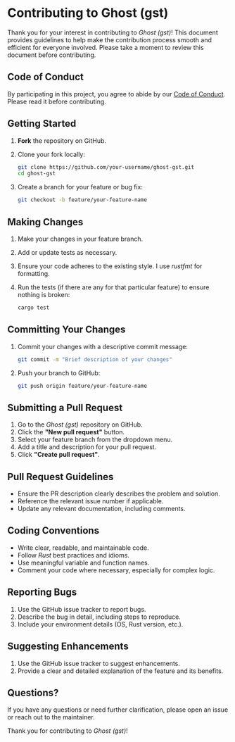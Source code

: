 # Contributing to Ghost (gst)

Thank you for your interest in contributing to *Ghost (gst)*! This document provides guidelines to help make the contribution process smooth and efficient for everyone involved. Please take a moment to review this document before contributing.

## Code of Conduct

By participating in this project, you agree to abide by our [Code of Conduct](CODE_OF_CONDUCT.md). Please read it before contributing.

## Getting Started

1. **Fork** the repository on GitHub.
2. Clone your fork locally:

    ```bash
    git clone https://github.com/your-username/ghost-gst.git
    cd ghost-gst
    ```

3. Create a branch for your feature or bug fix:

    ```bash
    git checkout -b feature/your-feature-name
    ```

## Making Changes

1. Make your changes in your feature branch.
2. Add or update tests as necessary.
3. Ensure your code adheres to the existing style. I use *rustfmt* for formatting.
4. Run the tests (if there are any for that particular feature) to ensure nothing is broken:

    ```bash
    cargo test
    ```

## Committing Your Changes

1. Commit your changes with a descriptive commit message:

    ```bash
    git commit -m "Brief description of your changes"
    ```

2. Push your branch to GitHub:

    ```bash
    git push origin feature/your-feature-name
    ```

## Submitting a Pull Request

1. Go to the *Ghost (gst)* repository on GitHub.
2. Click the **"New pull request"** button.
3. Select your feature branch from the dropdown menu.
4. Add a title and description for your pull request.
5. Click **"Create pull request"**.

## Pull Request Guidelines

- Ensure the PR description clearly describes the problem and solution.
- Reference the relevant issue number if applicable.
- Update any relevant documentation, including comments.

## Coding Conventions

- Write clear, readable, and maintainable code.
- Follow *Rust* best practices and idioms.
- Use meaningful variable and function names.
- Comment your code where necessary, especially for complex logic.

## Reporting Bugs

1. Use the GitHub issue tracker to report bugs.
2. Describe the bug in detail, including steps to reproduce.
3. Include your environment details (OS, Rust version, etc.).

## Suggesting Enhancements

1. Use the GitHub issue tracker to suggest enhancements.
2. Provide a clear and detailed explanation of the feature and its benefits.

## Questions?

If you have any questions or need further clarification, please open an issue or reach out to the maintainer.

Thank you for contributing to *Ghost (gst)*!
